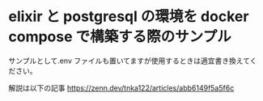 # elixir と postgresql の環境を docker compose で構築する際のサンプル

サンプルとして.env ファイルも置いてますが使用するときは適宜書き換えてください。

解説は以下の記事
https://zenn.dev/tnka122/articles/abb6149f5a5f6c
